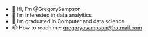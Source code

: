 - 👋 Hi, I’m @GregorySampson
- 👀 I’m interested in data analyitics
- 🌱 I’m graduated in Computer and data science
- 📫 How to reach me: gregoryasampson@hotmail.com

<!---
GregorySampson/GregorySampson is a ✨ special ✨ repository because its `README.md` (this file) appears on your GitHub profile.
You can click the Preview link to take a look at your changes.
--->
